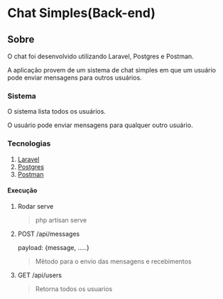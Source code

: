 # Chat Simples(Back-end)


## Sobre
O chat foi desenvolvido utilizando Laravel, Postgres e Postman.
<p>A aplicação provem de um sistema de chat simples em que um usuário pode enviar mensagens para outros usuários.

### Sistema
O sistema lista todos os usuários.
<p>O usuário pode enviar mensagens para qualquer outro usuário.

### Tecnologias
1. [Laravel](https://laravel.com/) 
2. [Postgres](https://www.postgresql.org/)
3. [Postman](https://www.postman.com/)

#### Execução
1. Rodar serve
   >php artisan serve
   
2. POST /api/messages<p>payload: {message, .....}
   >Mêtodo para o envio das mensagens e recebimentos
   
3. GET /api/users
   >Retorna todos os usuarios



